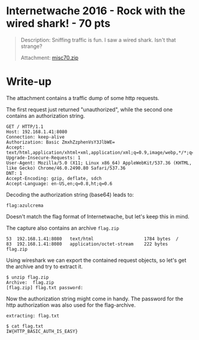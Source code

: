# Internetwache 2016 - Rock with the wired shark! - 70 pts

> Description: Sniffing traffic is fun. I saw a wired shark. Isn't that strange?
>
> Attachment: [misc70.zip](misc70.zip)

# Write-up

The attachment contains a traffic dump of some http requests.

The first request just returned "unauthorized", while the second one contains an authorization string.

```shell
GET / HTTP/1.1
Host: 192.168.1.41:8080
Connection: keep-alive
Authorization: Basic ZmxhZzphenVsY3JlbWE=
Accept: text/html,application/xhtml+xml,application/xml;q=0.9,image/webp,*/*;q=0.8
Upgrade-Insecure-Requests: 1
User-Agent: Mozilla/5.0 (X11; Linux x86_64) AppleWebKit/537.36 (KHTML, like Gecko) Chrome/46.0.2490.80 Safari/537.36
DNT: 1
Accept-Encoding: gzip, deflate, sdch
Accept-Language: en-US,en;q=0.8,ht;q=0.6
```

Decoding the authorization string (base64) leads to:

`flag:azulcrema`

Doesn't match the flag format of Internetwache, but let's keep this in mind.

The capture also contains an archive `flag.zip`

```shell
53	192.168.1.41:8080	text/html					1784 bytes	/
83	192.168.1.41:8080	application/octet-stream	222 bytes	flag.zip
```

Using wireshark we can export the contained request objects, so let's get the archive and try to extract it.

```shell
$ unzip flag.zip 
Archive:  flag.zip
[flag.zip] flag.txt password: 
```

Now the authorization string might come in handy. The password for the http authorization was also used for the flag-archive.

`extracting: flag.txt`

```shell
$ cat flag.txt 
IW{HTTP_BASIC_AUTH_IS_EASY}
```



